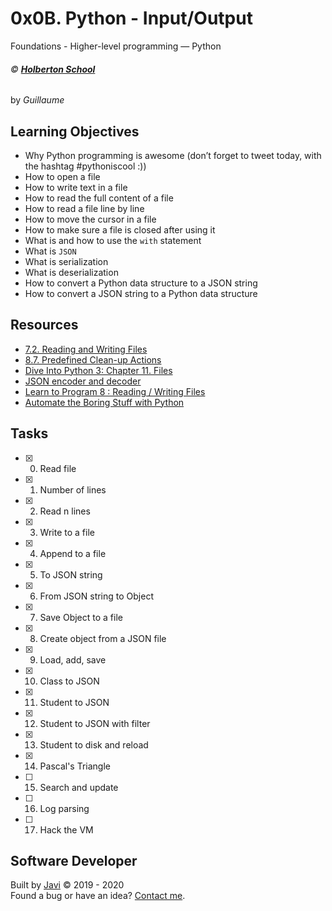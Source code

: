 # 0x0B. Python - Input/Output
Foundations - Higher-level programming ― Python

###### :copyright: **[Holberton School](https://www.holbertonschool.com/)**
by _Guillaume_

## Learning Objectives
* Why Python programming is awesome (don’t forget to tweet today, with the hashtag #pythoniscool :))
* How to open a file
* How to write text in a file
* How to read the full content of a file
* How to read a file line by line
* How to move the cursor in a file
* How to make sure a file is closed after using it
* What is and how to use the ```with``` statement
* What is ```JSON```
* What is serialization
* What is deserialization
* How to convert a Python data structure to a JSON string
* How to convert a JSON string to a Python data structure

## Resources
* [7.2. Reading and Writing Files](https://docs.python.org/3.4/tutorial/inputoutput.html#reading-and-writing-files)
* [8.7. Predefined Clean-up Actions](https://docs.python.org/3.4/tutorial/errors.html#predefined-clean-up-actions)
* [Dive Into Python 3: Chapter 11. Files](http://histo.ucsf.edu/BMS270/diveintopython3-r802.pdf)
* [JSON encoder and decoder](https://docs.python.org/3.4/library/json.html)
* [Learn to Program 8 : Reading / Writing Files](https://www.youtube.com/watch?v=EukxMIsNeqU)
* [Automate the Boring Stuff with Python](https://automatetheboringstuff.com/)

## Tasks
* [x] 0. Read file
* [x] 1. Number of lines
* [x] 2. Read n lines
* [x] 3. Write to a file
* [x] 4. Append to a file
* [x] 5. To JSON string
* [x] 6. From JSON string to Object
* [x] 7. Save Object to a file
* [x] 8. Create object from a JSON file
* [x] 9. Load, add, save
* [x] 10. Class to JSON
* [x] 11. Student to JSON
* [x] 12. Student to JSON with filter
* [x] 13. Student to disk and reload
* [x] 14. Pascal's Triangle
* [ ] 15. Search and update
* [ ] 16. Log parsing
* [ ] 17. Hack the VM

## Software Developer
Built by [Javi](https://github.com/javi0b01) :copyright: 2019 - 2020  
Found a bug or have an idea? [Contact me](https://www.linkedin.com/in/javi0b01/).
